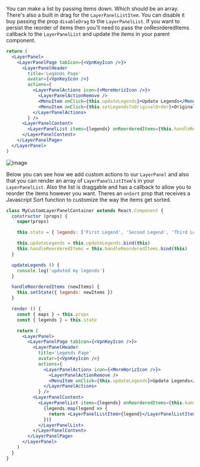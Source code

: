 You can make a list by passing items down. Which should be an array. There's also a built in drag for the `LayerPanelListItem`. You can disable it buy passing the prop `disableDrag` to the `LayerPanelList`. If you want to persist the reorder of items then you'll need to pass the onReorderedItems callback to the `LayerPanelList` and update the items in your parent component.
```jsx
return (
  <LayerPanel>
    <LayerPanelPage tabIcon={<VpnKeyIcon />}>
      <LayerPanelHeader
        title='Legends Page'
        avatar={<VpnKeyIcon />}
        actions={
          <LayerPanelActions icon={<MoreHorizIcon />}>
            <LayerPanelActionRemove />
            <MenuItem onClick={this.updateLegends}>Update Legends</MenuItem>
            <MenuItem onClick={this.setLegendsToOriginalOrder}>Original Order Legends</MenuItem>
          </LayerPanelActions>
        } />
      <LayerPanelContent>
        <LayerPanelList items={legends} onReorderedItems={this.handleReorderedItems} />
      </LayerPanelContent>
    </LayerPanelPage>
  </LayerPanel>
)
```
![image](https://github.platforms.engineering/storage/user/2990/files/cf28cb00-86d3-11ea-850b-a33275dd4c1c)

Below you can see how we add custom actions to our `LayerPanel` and also that you can render an array of `LayerPanelListItem`'s in your `LayerPanelList`. Also the list is draggable and has a callback to allow you to reorder the items however you want. Theres an `onSort` prop that receives a Javascript Sort function to customize the way the items get sorted.
```jsx
class MyCustomLayerPanelContainer extends React.Component {
  constructor (props) {
    super(props)

    this.state = { legends: ['First Legend', 'Second Legend', 'Third Legend'] }

    this.updateLegends = this.updateLegends.bind(this)
    this.handleReorderedItems = this.handleReorderedItems.bind(this)
  }

  updateLegends () {
    console.log('updated my legends')
  }

  handleReorderedItems (newItems) {
    this.setState({ legends: newItems })
  }

  render () {
    const { maps } = this.props
    const { legends } = this.state

    return (
      <LayerPanel>
        <LayerPanelPage tabIcon={<VpnKeyIcon />}>
          <LayerPanelHeader
            title='Legends Page'
            avatar={<VpnKeyIcon />}
            actions={
              <LayerPanelActions icon={<MoreHorizIcon />}>
                <LayerPanelActionRemove />
                <MenuItem onClick={this.updateLegends}>Update Legends</MenuItem>
              </LayerPanelActions>
            } />
          <LayerPanelContent>
            <LayerPanelList items={legends} onReorderedItems={this.handleReorderedItems}>
              {legends.map(legend => {
                return <LayerPanelListItem>{legend}</LayerPanelListItem>
              })}
            </LayerPanelList>
          </LayerPanelContent>
        </LayerPanelPage>
      </LayerPanel>
    )
  }
}
```